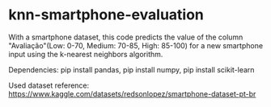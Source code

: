 # knn-smartphone-evaluation
With a smartphone dataset, this code predicts the value of the column "Avaliação"(Low: 0-70, Medium: 70-85, High: 85-100) for a new smartphone input using the k-nearest neighbors algorithm.

Dependencies: pip install pandas, pip install numpy, pip install scikit-learn

Used dataset reference: https://www.kaggle.com/datasets/redsonlopez/smartphone-dataset-pt-br
